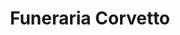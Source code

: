 ---
title: "Funeraria Corvetto"
url: /ventanilla/funeraria-corvetto/
shop: directores de funerarias
---